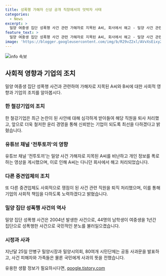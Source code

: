 ```yaml
---
title: 성폭행 가해자 신상 공개 직장에서의 엇박자 사태
categories:
  - News
excerpt: >
  밀양 여중생 집단 성폭행 사건 관련 가해자로 지목된 A씨, 회사에서 해고 - 밀양 사건 관련 퇴사된 A씨, 유튜브 채널 폭로로 인해 회사에서 퇴직 처리되었다. B씨 역시 중견기업에서 퇴직 처리. 밀양시장 등 공동 사과문 발표. 논란 후 철강기업은 윤리 경영 강화 다짐. 사건은 2004년 발생한 44명의 남학생에 의한 여중생 집단 성폭행.
feature_text: >
  밀양 여중생 집단 성폭행 사건 관련 가해자로 지목된 A씨, 회사에서 해고 - 밀양 사건 관련 퇴사된 A씨, 유튜브 채널 폭로로 인해 회사에서 퇴직 처리되었다. B씨 역시 중견기업에서 퇴직 처리. 밀양시장 등 공동 사과문 발표. 논란 후 철강기업은 윤리 경영 강화 다짐. 사건은 2004년 발생한 44명의 남학생에 의한 여중생 집단 성폭행.
image: 'https://blogger.googleusercontent.com/img/b/R29vZ2xl/AVvXsEixyZcFfHzMRdzZMjFBmAUKJYCLCGyLL1o632UiGVXcaFdKo_bkvkuCioo0uUKlGfBVcT3P84aROyZIXSBEx3Aw5nCQ3pTgDom1WDC4m8eifvWiAmWEEVb4x6G_l8C0QH225ldMjyaFvpxGEBGNO37VmDTDMHGhJPq73UglMfDca1-0aw/s1600/blogspot.png'
---
```


<p><img src="https://blogger.googleusercontent.com/img/b/R29vZ2xl/AVvXsEixyZcFfHzMRdzZMjFBmAUKJYCLCGyLL1o632UiGVXcaFdKo_bkvkuCioo0uUKlGfBVcT3P84aROyZIXSBEx3Aw5nCQ3pTgDom1WDC4m8eifvWiAmWEEVb4x6G_l8C0QH225ldMjyaFvpxGEBGNO37VmDTDMHGhJPq73UglMfDca1-0aw/s1600/blogspot.png" alt="info 속보" /></p>

<h2 data-ke-size="size26">사회적 영향과 기업의 조치</h2>

<p data-ke-size="size16">밀양 여중생 집단 성폭행 사건과 관련하여 가해자로 지목된 A씨와 B씨에 대한 사회적 영향과 기업의 조치를 알아봅시다.</p>

<h3>한 철강기업의 조치</h3>

<p data-ke-size="size16">한 철강기업은 최근 논란이 된 사안에 대해 심각하게 받아들여 해당 직원을 퇴사 처리했고, 앞으로 더욱 철저한 윤리 경영을 통해 신뢰받는 기업이 되도록 최선을 다하겠다고 밝혔습니다.</p>

<h3>유튜브 채널 '전투토끼'의 영향</h3>

<p data-ke-size="size16">유튜브 채널 '전투토끼'는 밀양 사건 가해자로 지목된 A씨를 비난하고 개인 정보를 폭로하는 영상을 게시했으며, 이로 인해 A씨는 다니던 회사에서 해고 처리되었습니다.</p>

<h3>다른 중견업체의 조치</h3>

<p data-ke-size="size16">또 다른 중견업체도 사회적으로 쟁점이 된 사건 관련 직원을 퇴직 처리했으며, 이를 통해 기업의 사회적 책임을 다하도록 노력하겠다고 밝혔습니다.</p>

<h3>밀양 집단 성폭행 사건의 역사</h3>

<p data-ke-size="size16">밀양 집단 성폭행 사건은 2004년 발생한 사건으로, 44명의 남학생이 여중생을 1년간 집단으로 성폭행한 사건으로 국민적인 분노를 불러일으켰습니다.</p>

<h3>시정과 사과</h3>

<p data-ke-size="size16">지난달 25일 안병구 밀양시장과 밀양시의회, 80여개 시민단체는 공동 사과문을 발표하고, 사건 피해자와 가족들은 물론 국민에게 사과의 뜻을 전했습니다.</p>
유용한 생활 정보가 필요하시다면, <a href="https://qoogle.tistory.com" rel="dofollow">qoogle.tistory.com</a>


